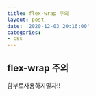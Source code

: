 ```yaml
---
title: flex-wrap 주의
layout: post
date: '2020-12-03 20:16:00'
categories:
- css
---
```


## flex-wrap 주의

함부로사용하지말자!!